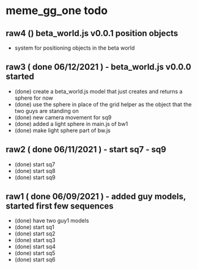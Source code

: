 # meme_gg_one todo

## raw4 () beta_world.js v0.0.1 position objects
* system for positioning objects in the beta world

## raw3 ( done 06/12/2021 ) - beta_world.js v0.0.0 started
* (done) create a beta_world.js model that just creates and returns a sphere for now
* (done) use the sphere in place of the grid helper as the object that the two guys are standing on
* (done) new camera movement for sq9
* (done) added a light sphere in main.js of bw1
* (done) make light sphere part of bw.js

## raw2 ( done 06/11/2021 ) - start sq7 - sq9
* (done) start sq7
* (done) start sq8
* (done) start sq9

## raw1 ( done 06/09/2021 ) - added guy models, started first few sequences
* (done) have two guy1 models
* (done) start sq1   
* (done) start sq2
* (done) start sq3
* (done) start sq4
* (done) start sq5
* (done) start sq6